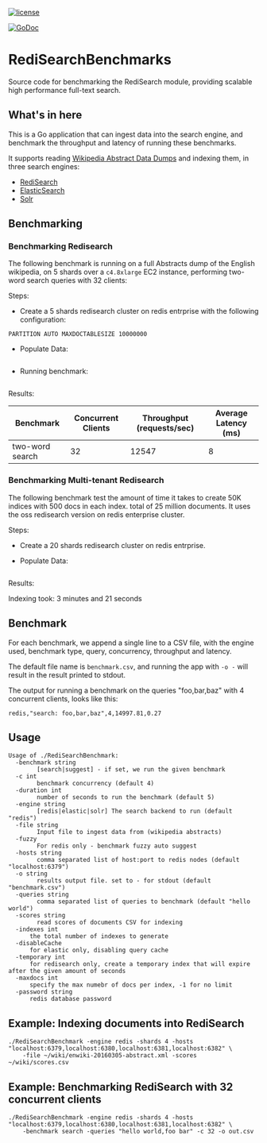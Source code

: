 [![license](https://img.shields.io/github/license/RediSearch/RediSearchBenchmark.svg)](https://github.com/RediSearch/RediSearchBenchmark)
<!--[![CircleCI](https://circleci.com/gh/RediSearch/RediSearchBenchmark/tree/master.svg?style=svg)](https://circleci.com/gh/RediSearch/RediSearchBenchmark/tree/master)
[![GitHub issues](https://img.shields.io/github/release/RediSearch/RediSearchBenchmark.svg)](https://github.com/RediSearch/RediSearchBenchmark/releases/latest)
[![Codecov](https://codecov.io/gh/RediSearch/RediSearchBenchmark/branch/master/graph/badge.svg)](https://codecov.io/gh/RediSearch/RediSearchBenchmark) -->
[![GoDoc](https://godoc.org/github.com/RediSearch/RediSearchBenchmark?status.svg)](https://godoc.org/github.com/RediSearch/RediSearchBenchmark)


# RediSearchBenchmarks

Source code for benchmarking the RediSearch module, providing scalable high performance full-text search.

## What's in here

This is a Go application that can ingest data into the search engine, and benchmark the throughput and latency of running these benchmarks.

It supports reading [Wikipedia Abstract Data Dumps](https://dumps.wikimedia.org/enwiki/latest/enwiki-latest-abstract.xml) and indexing them, in three search engines: 

* [RediSearch](https://github.com/RedisLabsModules/RediSearch)
* [ElasticSearch](https://www.elastic.co/)
* [Solr](http://lucene.apache.org/solr/)

## Benchmarking

### Benchmarking Redisearch
The following benchmark is running on a full Abstracts dump of the English wikipedia, on 5 shards over a `c4.8xlarge` EC2 instance, performing two-word search queries with 32 clients:

Steps:

* Create a 5 shards redisearch cluster on redis entrprise with the following configuration:
```
PARTITION AUTO MAXDOCTABLESIZE 10000000
```

* Populate Data:
```
```

* Running benchmark:
```
```
Results:

Benchmark | Concurrent Clients | Throughput (requests/sec) | Average Latency (ms)
--- | --- | --- | --- 
two-word search | 32 | 12547 | 8

### Benchmarking Multi-tenant Redisearch
The following benchmark test the amount of time it takes to create 50K indices with 500 docs in each index. total of 25 million documents. It uses the oss redisearch version on redis enterprise cluster.

Steps:

* Create a 20 shards redisearch cluster on redis entrprise.

* Populate Data:
```
```
Results:

Indexing took: 3 minutes and 21 seconds


## Benchmark

For each benchmark, we append a single line to a CSV file, with the engine used, benchmark type, query, concurrency, throughput and latency.

The default file name is `benchmark.csv`, and running the app with `-o -` will result in the result printed to stdout.

The output for running a benchmark on the queries "foo,bar,baz" with 4 concurrent clients, looks like this:

```
redis,"search: foo,bar,baz",4,14997.81,0.27
```

## Usage

```
Usage of ./RediSearchBenchmark:
  -benchmark string
    	[search|suggest] - if set, we run the given benchmark
  -c int
    	benchmark concurrency (default 4)
  -duration int
    	number of seconds to run the benchmark (default 5)
  -engine string
        [redis|elastic|solr] The search backend to run (default "redis")
  -file string
    	Input file to ingest data from (wikipedia abstracts)
  -fuzzy
    	For redis only - benchmark fuzzy auto suggest
  -hosts string
    	comma separated list of host:port to redis nodes (default "localhost:6379")
  -o string
    	results output file. set to - for stdout (default "benchmark.csv")
  -queries string
    	comma separated list of queries to benchmark (default "hello world")
  -scores string
    	read scores of documents CSV for indexing
  -indexes int
      the total number of indexes to generate
  -disableCache
      for elastic only, disabling query cache
  -temporary int
      for redisearch only, create a temporary index that will expire after the given amount of seconds
  -maxdocs int
      specify the max numebr of docs per index, -1 for no limit
  -password string
      redis database password
```

## Example: Indexing documents into RediSearch

```
./RediSearchBenchmark -engine redis -shards 4 -hosts "localhost:6379,localhost:6380,localhost:6381,localhost:6382" \
    -file ~/wiki/enwiki-20160305-abstract.xml -scores ~/wiki/scores.csv
```

## Example: Benchmarking RediSearch with 32 concurrent clients

```
./RediSearchBenchmark -engine redis -shards 4 -hosts "localhost:6379,localhost:6380,localhost:6381,localhost:6382" \
    -benchmark search -queries "hello world,foo bar" -c 32 -o out.csv
```

